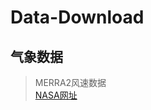 # Data-Download
## 气象数据
>MERRA2风速数据<br>[NASA网址](https://disc.gsfc.nasa.gov/datasets/M2IMNXLFO_5.12.4/summary?keywords=MERRA-2)
